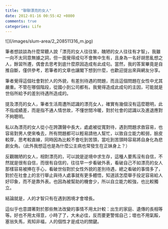 ```yaml
---
title: "聊聊漂亮的女人"
date: 2012-01-16 00:55:42 +0800
comments: true
categories: Life
---
```

<p>![](/images/slum-area/2_208511316_m.jpg)</p><p>筆者想談談為什麼常聽人說「漂亮的女人往往笨，醜陋的女人往往有才智」，我雖一向不太同意無據之詞，但一面覺得成句不會無中生有，且身為一名好胡思亂想之人，餘習所遷，偶會去思考到底什麼原因造成有此成句。當然，我的答案畢竟是自推自斷，僅供參考，若筆者的文章也讓閣下想到什麼，也歡迎提出來與網友分享。</p><p>筆者覺得這個社會對於人的外貌，有差別待遇的問題，而且這個問題在女性中尤其嚴重。不管在哪個階段，從國小到公司都有。我覺得造成此成句的主因，可能就是世俗所給予的差別待遇所造成的。</p><p>提及漂亮的女人，筆者生活周遭所認識的漂亮女人，確實有幾個沒有這麼聰明，此不指成績差，而是指不通人情世故，不懂世間冷暖，對於社會的認識以及進退應對不夠聰明。</p><p>私以為漂亮的女人從小在誇讚聲中長大，處處被從寬對待，遇到問題求救容易，也容易對男人使來喚去，所有問題都可以輕易請他人幫忙，以致自立能力較弱，臉皮較厚，思考較直線，同時因為比較不會吃到苦頭，當吃到苦頭時容易將自身化為悲劇女角。（此外我想這也是為什麼公主病也常發生在正妹身上？）</p><p>反觀醜陋的女人，相對漂亮的，可以說是逆境中求生存，這種人要馬沒有自信，不然就是很有自信，而很有自信的，往往早一步看破外表，看破自己不如漂亮的女人那樣容易被捧在手心，看破世俗對於女性外貌的差別待遇，總之看破的事情多了，對於在社會上的言行舉止與待人處事就有更多體悟，知道該怎麼舉手投足容易給人好印象，而不是靠外表。也因為被幫助的機會少，所以自立能力較強，也比較獨立。</p><p>結論就是，人的才智只有在遇到困境才會增長。</p><p>這似乎也意謂著對於那些無法改變的事情不用太計較：出生的家庭、遺傳的長相等等。好也不用太得意，小時了了，大未必佳，反而要更警惕自己；壞也不用氣餒，塞翁失馬，焉知非福，人的個性才是成功的關鍵。</p>
